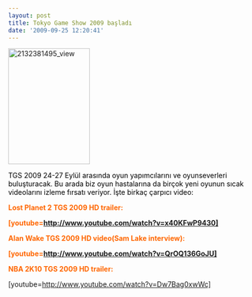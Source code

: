 ```yaml
---
layout: post
title: Tokyo Game Show 2009 başladı
date: '2009-09-25 12:20:41'
---
```


<img class="aligncenter size-full wp-image-301" title="2132381495_view" src="http://devdala.files.wordpress.com/2009/09/2132381495_view.jpg" alt="2132381495_view" width="165" height="234" />

<span style="color:#000000;">TGS 2009 24-27 Eylül arasında oyun yapımcılarını ve oyunseverleri buluşturacak. Bu arada biz oyun hastalarına da birçok yeni oyunun sıcak videolarını izleme fırsatı veriyor. İşte birkaç çarpıcı video:</span>

<strong><span style="color:#ff6600;">Lost Planet 2 TGS 2009 HD trailer:</span></strong>

<strong><span style="color:#ff6600;">[youtube=http://www.youtube.com/watch?v=x40KFwP9430]
</span></strong>

<strong><span style="color:#ff6600;">Alan Wake TGS 2009 HD video(Sam Lake interview):</span></strong>

<strong><span style="color:#ff6600;">[youtube=http://www.youtube.com/watch?v=QrOQ136GoJU]
</span></strong>

<strong><span style="color:#ff6600;">NBA 2K10 TGS 2009 HD trailer:</span></strong>

<strong><span style="color:#ff6600;"> </span></strong>[youtube=http://www.youtube.com/watch?v=Dw7Bag0xwWc]
<div id="what_the_hell_icon" style="position:absolute;left:-135px;top:435px;display:block;opacity:1;z-index:9999;cursor:pointer;"><img src="http://appwared.com/budaneki/img/qicon.png" alt="" /></div>
